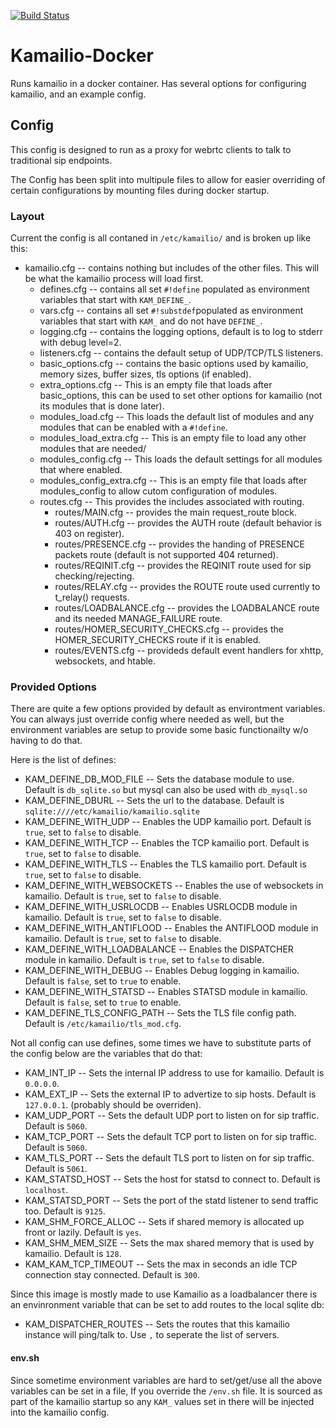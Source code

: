 [![Build Status](https://travis-ci.org/ReadyTalk/kamailio-docker.svg?branch=master)](https://travis-ci.org/ReadyTalk/kamailio-docker)

# Kamailio-Docker

Runs kamailio in a docker container.  Has several options for configuring kamailio, and an example config.

## Config

This config is designed to run as a proxy for webrtc clients to talk to traditional sip endpoints.  

The Config has been split into multipule files to allow for easier overriding of certain configurations by mounting files during docker startup.
### Layout

Current the config is all contaned in `/etc/kamailio/` and is broken up like this:
* kamailio.cfg -- contains nothing but includes of the other files.  This will be what the kamailio process will load first.
  * defines.cfg -- contains all set `#!define` populated as environment variables that start with `KAM_DEFINE_`.
  * vars.cfg -- contains all set `#!substdef`populated as environment variables that start with `KAM_` and do not have `DEFINE_`.
  * logging.cfg -- contains the logging options, default is to log to stderr with debug level=2.
  * listeners.cfg -- contains the default setup of UDP/TCP/TLS listeners.
  * basic_options.cfg -- contains the basic options used by kamailio, memory sizes, buffer sizes, tls options (if enabled).  
  * extra_options.cfg -- This is an empty file that loads after basic_options, this can be used to set other options for kamailio (not its modules that is done later).
  * modules_load.cfg -- This loads the default list of modules and any modules that can be enabled with a `#!define`.
  * modules_load_extra.cfg -- This is an empty file to load any other modules that are needed/
  * modules_config.cfg -- This loads the default settings for all modules that where enabled.
  * modules_config_extra.cfg -- This is an empty file that loads after modules_config to allow cutom configuration of modules.
  * routes.cfg -- This provides the includes associated with routing.
    * routes/MAIN.cfg -- provides the main request_route block.
    * routes/AUTH.cfg -- provides the AUTH route (default behavior is 403 on register).
    * routes/PRESENCE.cfg -- provides the handing of PRESENCE packets route (default is not supported 404 returned).
    * routes/REQINIT.cfg -- provides the REQINIT route used for sip checking/rejecting.
    * routes/RELAY.cfg -- provides the ROUTE route used currently to t_relay() requests.
    * routes/LOADBALANCE.cfg -- provides the LOADBALANCE route and its needed MANAGE_FAILURE route.  
    * routes/HOMER_SECURITY_CHECKS.cfg -- provides the HOMER_SECURITY_CHECKS route if it is enabled.
    * routes/EVENTS.cfg -- provideds default event handlers for xhttp, websockets, and htable.
    
### Provided Options
There are quite a few options provided by default as environtment variables.  You can always just override config where needed as well, but the environment variables are setup to provide some basic functionailty w/o having to do that.

Here is the list of defines:
* KAM_DEFINE_DB_MOD_FILE -- Sets the database module to use.  Default is `db_sqlite.so` but mysql can also be used with `db_mysql.so`
* KAM_DEFINE_DBURL -- Sets the url to the database.  Default is `sqlite:////etc/kamailio/kamailio.sqlite`
* KAM_DEFINE_WITH_UDP -- Enables the UDP kamailio port.  Default is `true`, set to `false` to disable.
* KAM_DEFINE_WITH_TCP -- Enables the TCP kamailio port.  Default is `true`, set to `false` to disable.
* KAM_DEFINE_WITH_TLS -- Enables the TLS kamailio port.  Default is `true`, set to `false` to disable.
* KAM_DEFINE_WITH_WEBSOCKETS -- Enables the use of websockets in kamailio.  Default is `true`, set to `false` to disable.
* KAM_DEFINE_WITH_USRLOCDB -- Enables USRLOCDB module in kamailio.  Default is `true`, set to `false` to disable.
* KAM_DEFINE_WITH_ANTIFLOOD -- Enables the ANTIFLOOD module in kamailio.  Default is `true`, set to `false` to disable.
* KAM_DEFINE_WITH_LOADBALANCE -- Enables the DISPATCHER module in kamailio.  Default is `true`, set to `false` to disable.
* KAM_DEFINE_WITH_DEBUG -- Enables Debug logging in kamailio.  Default is `false`, set to `true` to enable.
* KAM_DEFINE_WITH_STATSD -- Enables STATSD module in kamailio.  Default is `false`, set to `true` to enable.
* KAM_DEFINE_TLS_CONFIG_PATH -- Sets the TLS file config path. Default is `/etc/kamailio/tls_mod.cfg`.

Not all config can use defines, some times we have to substitute parts of the config below are the variables that do that:
* KAM_INT_IP -- Sets the internal IP address to use for kamailio. Default is `0.0.0.0`.
* KAM_EXT_IP -- Sets the external IP to advertize to sip hosts. Default is `127.0.0.1`. (probably should be overriden).
* KAM_UDP_PORT -- Sets the default UDP port to listen on for sip traffic. Default is `5060`. 
* KAM_TCP_PORT -- Sets the default TCP port to listen on for sip traffic. Default is `5060`.
* KAM_TLS_PORT -- Sets the default TLS port to listen on for sip traffic. Default is `5061`.
* KAM_STATSD_HOST -- Sets the host for statsd to connect to. Default is `localhost`.
* KAM_STATSD_PORT -- Sets the port of the statd listener to send traffic too. Default is `9125`.
* KAM_SHM_FORCE_ALLOC -- Sets if shared memory is allocated up front or lazily. Default is `yes`.
* KAM_SHM_MEM_SIZE -- Sets the max shared memory that is used by kamailio. Default is `128`.
* KAM_KAM_TCP_TIMEOUT -- Sets the max in seconds an idle TCP connection stay connected. Default is `300`.

Since this image is mostly made to use Kamailio as a loadbalancer there is an envinronment variable that can be set to add routes to the local sqlite db:
* KAM_DISPATCHER_ROUTES -- Sets the routes that this kamailio instance will ping/talk to.  Use `,` to seperate the list of servers.

#### env.sh
Since sometime environment variables are hard to set/get/use all the above variables can be set in a file, If you override the `/env.sh` file.  It is sourced as part of the kamailio startup so any `KAM_` values set in there will be injected into the kamailio config.

